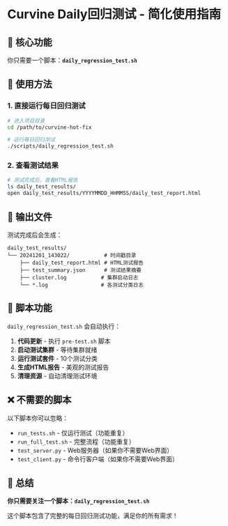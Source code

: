 # Curvine Daily回归测试 - 简化使用指南

## 🎯 核心功能

你只需要一个脚本：**`daily_regression_test.sh`**

## 🚀 使用方法

### 1. 直接运行每日回归测试
```bash
# 进入项目目录
cd /path/to/curvine-hot-fix

# 运行每日回归测试
./scripts/daily_regression_test.sh
```

### 2. 查看测试结果
```bash
# 测试完成后，查看HTML报告
ls daily_test_results/
open daily_test_results/YYYYMMDD_HHMMSS/daily_test_report.html
```

## 📁 输出文件

测试完成后会生成：
```
daily_test_results/
└── 20241201_143022/           # 时间戳目录
    ├── daily_test_report.html # HTML测试报告
    ├── test_summary.json      # 测试结果摘要
    ├── cluster.log           # 集群启动日志
    └── *.log                 # 各测试分类日志
```

## 🔧 脚本功能

`daily_regression_test.sh` 会自动执行：

1. **代码更新** - 执行 `pre-test.sh` 脚本
2. **启动测试集群** - 等待集群就绪
3. **运行测试套件** - 10个测试分类
4. **生成HTML报告** - 美观的测试报告
5. **清理资源** - 自动清理测试环境

## ❌ 不需要的脚本

以下脚本你可以忽略：
- `run_tests.sh` - 仅运行测试（功能重复）
- `run_full_test.sh` - 完整流程（功能重复）
- `test_server.py` - Web服务器（如果你不需要Web界面）
- `test_client.py` - 命令行客户端（如果你不需要Web界面）

## 🎯 总结

**你只需要关注一个脚本：`daily_regression_test.sh`**

这个脚本包含了完整的每日回归测试功能，满足你的所有需求！
